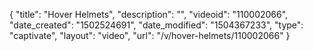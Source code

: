 {
    "title": "Hover Helmets",
    "description": "",
    "videoid": "110002066",
    "date_created": "1502524691",
    "date_modified": "1504367233",
    "type": "captivate",
    "layout": "video",
    "url": "\/v\/hover-helmets\/110002066"
}